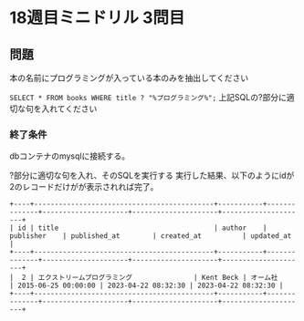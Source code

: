 # 18週目ミニドリル 3問目

## 問題

本の名前にプログラミングが入っている本のみを抽出してください

`SELECT * FROM books WHERE title ? "%プログラミング%";`
上記SQLの?部分に適切な句を入れてください

### 終了条件
dbコンテナのmysqlに接続する。

?部分に適切な句を入れ、そのSQLを実行する
実行した結果、以下のようにidが2のレコードだけがが表示されれば完了。

```
+----+--------------------------------------------+-----------+--------------+---------------------+---------------------+---------------------+
| id | title                                      | author    | publisher    | published_at        | created_at          | updated_at          |
+----+--------------------------------------------+-----------+--------------+---------------------+---------------------+---------------------+
|  2 | エクストリームプログラミング               | Kent Beck | オーム社     | 2015-06-25 00:00:00 | 2023-04-22 08:32:30 | 2023-04-22 08:32:30 |
+----+--------------------------------------------+-----------+--------------+---------------------+---------------------+---------------------+
```

